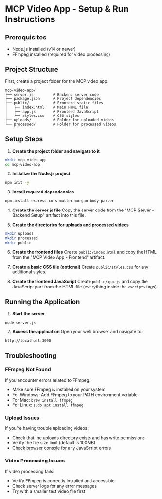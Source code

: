 # MCP Video App - Setup & Run Instructions

## Prerequisites
- Node.js installed (v14 or newer)
- FFmpeg installed (required for video processing)

## Project Structure
First, create a project folder for the MCP video app:

```
mcp-video-app/
├── server.js         # Backend server code
├── package.json      # Project dependencies
├── public/           # Frontend static files
│   ├── index.html    # Main HTML file
│   ├── app.js        # Frontend JavaScript
│   └── styles.css    # CSS styles
├── uploads/          # Folder for uploaded videos
└── processed/        # Folder for processed videos
```

## Setup Steps

1. **Create the project folder and navigate to it**
```bash
mkdir mcp-video-app
cd mcp-video-app
```

2. **Initialize the Node.js project**
```bash
npm init -y
```

3. **Install required dependencies**
```bash
npm install express cors multer morgan body-parser
```

4. **Create the server.js file**
Copy the server code from the "MCP Server - Backend Setup" artifact into this file.

5. **Create the directories for uploads and processed videos**
```bash
mkdir uploads
mkdir processed
mkdir public
```

6. **Create the frontend files**
Create `public/index.html` and copy the HTML from the "MCP Video App - Frontend" artifact.

7. **Create a basic CSS file (optional)**
Create `public/styles.css` for any additional styles.

8. **Create the frontend JavaScript**
Create `public/app.js` and copy the JavaScript part from the HTML file (everything inside the `<script>` tags).

## Running the Application

1. **Start the server**
```bash
node server.js
```

2. **Access the application**
Open your web browser and navigate to:
```
http://localhost:3000
```

## Troubleshooting

### FFmpeg Not Found
If you encounter errors related to FFmpeg:
- Make sure FFmpeg is installed on your system
- For Windows: Add FFmpeg to your PATH environment variable
- For Mac: `brew install ffmpeg`
- For Linux: `sudo apt install ffmpeg`

### Upload Issues
If you're having trouble uploading videos:
- Check that the uploads directory exists and has write permissions
- Verify the file size limit (default is 100MB)
- Check browser console for any JavaScript errors

### Video Processing Issues
If video processing fails:
- Verify FFmpeg is correctly installed and accessible
- Check server logs for any error messages
- Try with a smaller test video file first
